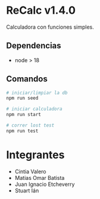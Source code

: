 # ReCalc v1.4.0

Calculadora con funciones simples.

## Dependencias

- node > 18

## Comandos

```bash
# iniciar/limpiar la db
npm run seed

# iniciar calculadora
npm run start

# correr lost test
npm run test
```

# Integrantes
- Cintia Valero
- Matias Omar Batista
- Juan Ignacio Etcheverry
- Stuart Ián
